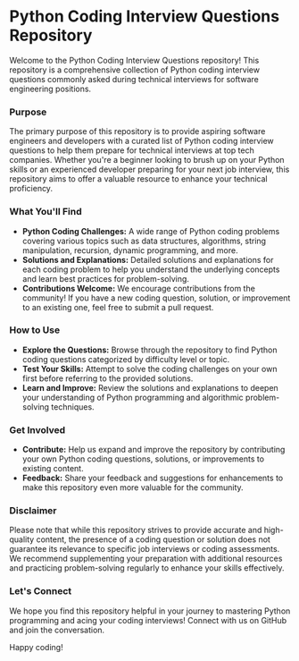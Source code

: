 # Python Coding Interview Questions Repository

Welcome to the Python Coding Interview Questions repository! This repository is a comprehensive collection of Python coding interview questions commonly asked during technical interviews for software engineering positions.

### Purpose
The primary purpose of this repository is to provide aspiring software engineers and developers with a curated list of Python coding interview questions to help them prepare for technical interviews at top tech companies. Whether you're a beginner looking to brush up on your Python skills or an experienced developer preparing for your next job interview, this repository aims to offer a valuable resource to enhance your technical proficiency.

### What You'll Find
- **Python Coding Challenges:** A wide range of Python coding problems covering various topics such as data structures, algorithms, string manipulation, recursion, dynamic programming, and more.
- **Solutions and Explanations:** Detailed solutions and explanations for each coding problem to help you understand the underlying concepts and learn best practices for problem-solving.
- **Contributions Welcome:** We encourage contributions from the community! If you have a new coding question, solution, or improvement to an existing one, feel free to submit a pull request.

### How to Use
- **Explore the Questions:** Browse through the repository to find Python coding questions categorized by difficulty level or topic.
- **Test Your Skills:** Attempt to solve the coding challenges on your own first before referring to the provided solutions.
- **Learn and Improve:** Review the solutions and explanations to deepen your understanding of Python programming and algorithmic problem-solving techniques.

### Get Involved
- **Contribute:** Help us expand and improve the repository by contributing your own Python coding questions, solutions, or improvements to existing content.
- **Feedback:** Share your feedback and suggestions for enhancements to make this repository even more valuable for the community.

### Disclaimer
Please note that while this repository strives to provide accurate and high-quality content, the presence of a coding question or solution does not guarantee its relevance to specific job interviews or coding assessments. We recommend supplementing your preparation with additional resources and practicing problem-solving regularly to enhance your skills effectively.

### Let's Connect
We hope you find this repository helpful in your journey to mastering Python programming and acing your coding interviews! Connect with us on GitHub and join the conversation.

Happy coding!
